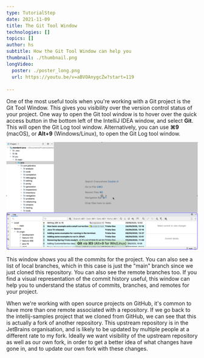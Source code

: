 ```yaml
---
type: TutorialStep
date: 2021-11-09
title: The Git Tool Window
technologies: []
topics: []
author: hs
subtitle: How the Git Tool Window can help you
thumbnail: ./thumbnail.png
longVideo:
  poster: ./poster_long.png
  url: https://youtu.be/v=aBVOAnygcZw?start=119

---
```


One of the most useful tools when you're working with a Git project is the Git Tool Window. This gives you visibility over the version control status of your project. One way to open the Git tool window is to hover over the quick access button in the bottom left of the IntelliJ IDEA window, and select **Git**. This will open the Git Log tool window. Alternatively, you can use **⌘9** (macOS), or **Alt+9** (Windows/Linux), to open the Git Log tool window.

![Git Log Tool Window](git-log-tool-window.png)

This window shows you all the commits for the project. You can also see a list of local branches, which in this case is just the "main" branch since we just cloned this repository. You can also see the remote branches too. If you find a visual representation of the commit history useful, this window can help you to understand the status of commits, branches, and remotes for your project.

When we're working with open source projects on GitHub, it's common to have more than one remote associated with a repository. If we go back to the intellij-samples project that we cloned from GitHub, we can see that this is actually a fork of another repository. This upstream repository is in the JetBrains organisation, and is likely to be updated by multiple people at a different rate to my fork. Ideally we want visibility of the upstream repository as well as our own fork, in order to get a better idea of what changes have gone in, and to update our own fork with these changes.